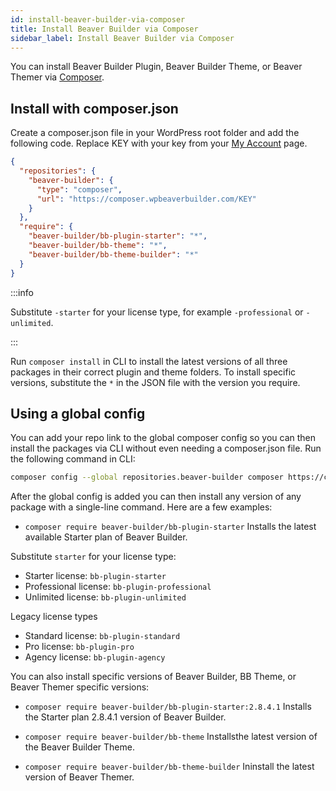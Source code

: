 ```yaml
---
id: install-beaver-builder-via-composer
title: Install Beaver Builder via Composer
sidebar_label: Install Beaver Builder via Composer
---
```


You can install Beaver Builder Plugin, Beaver Builder Theme, or Beaver Themer
via [Composer](https://getcomposer.org).

## Install with composer.json

Create a composer.json file in your WordPress root folder and add the
following code. Replace KEY with your key from your [My Account](https://www.wpbeaverbuilder.com/my-account/) page.

```json
{
  "repositories": {
    "beaver-builder": {
      "type": "composer",
      "url": "https://composer.wpbeaverbuilder.com/KEY"
    }
  },
  "require": {
    "beaver-builder/bb-plugin-starter": "*",
    "beaver-builder/bb-theme": "*",
    "beaver-builder/bb-theme-builder": "*"
  }
}
```

:::info

Substitute `-starter` for your license type, for example `-professional` or `-unlimited`.

:::

Run `composer install` in CLI to install the latest versions of all three
packages in their correct plugin and theme folders. To install specific
versions, substitute the `*` in the JSON file with the version you require.

## Using a global config

You can add your repo link to the global composer config so you can then
install the packages via CLI without even needing a composer.json file. Run
the following command in CLI:

```bash
composer config --global repositories.beaver-builder composer https://composer.wpbeaverbuilder.com/KEY
```

After the global config is added you can then install any version of any
package with a single-line command. Here are a few examples:

- `composer require beaver-builder/bb-plugin-starter`
  Installs the latest available Starter plan of Beaver Builder.

Substitute `starter` for your license type:

- Starter license: `bb-plugin-starter`
- Professional license: `bb-plugin-professional`
- Unlimited license: `bb-plugin-unlimited`

Legacy license types

- Standard license: `bb-plugin-standard`
- Pro license: `bb-plugin-pro`
- Agency license: `bb-plugin-agency`

You can also install specific versions of Beaver Builder, BB Theme, or Beaver Themer specific versions:

- `composer require beaver-builder/bb-plugin-starter:2.8.4.1`
  Installs the Starter plan 2.8.4.1 version of Beaver Builder.

- `composer require beaver-builder/bb-theme`
  Installsthe latest version of the Beaver Builder Theme.

- `composer require beaver-builder/bb-theme-builder`
  Ininstall the latest version of Beaver Themer.
